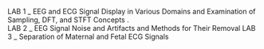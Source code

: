 LAB 1 _ EEG and ECG Signal Display in Various Domains and Examination of Sampling, DFT, and STFT Concepts .<br>
LAB 2 _ EEG Signal Noise and Artifacts and Methods for Their Removal
LAB 3 _ Separation of Maternal and Fetal ECG Signals
